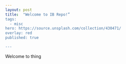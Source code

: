 ```yaml
---
layout: post
title:  "Welcome to IB Repo!”
tags:
  - misc
hero: https://source.unsplash.com/collection/430471/
overlay: red
published: true

---
```

Welcome to thing